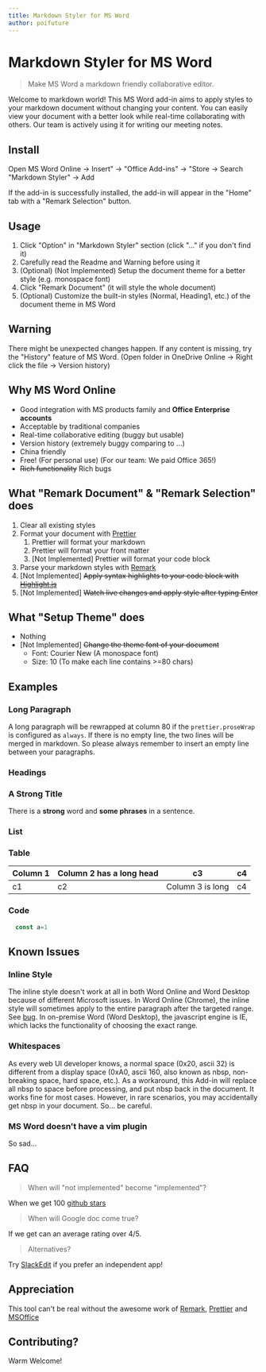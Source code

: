 ```yaml
---
title: Markdown Styler for MS Word
author: poifuture
---
```


<!-- prettier-ignore-start -->
<!-- markdownlint-disable -->
<!-- DO NOT FORMAT. This file is used to teach people how to use prettier in MS Word, so we keep exactly whatever it looks. -->

# Markdown Styler for MS Word

> Make MS Word a markdown friendly collaborative editor.

Welcome to markdown world!
This MS Word add-in aims to apply styles to your markdown document without changing your content.
You can easily view your document with a better look while real-time collaborating with others.
Our team is actively using it for writing our meeting notes.

<!-- INSTALL SECTION BEGIN  -->

## Install

Open MS Word Online -> Insert" -> "Office Add-ins" -> "Store -> Search "Markdown Styler" -> Add

If the add-in is successfully installed, the add-in will appear in the "Home" tab with a "Remark Selection" button.

<!-- INSTALL SECTION END -->

## Usage

1. Click "Option" in "Markdown Styler" section (click "..." if you don't find it)
1. Carefully read the Readme and Warning before using it
1. (Optional) (Not Implemented) Setup the document theme for a better style (e.g. monospace font)
1. Click "Remark Document" (it will style the whole document)
1. (Optional) Customize the built-in styles (Normal, Heading1, etc.) of the document theme in MS Word

## Warning

There might be unexpected changes happen. If any content is missing, try the "History" feature of MS Word. (Open folder in OneDrive Online -> Right click the file -> Version history)

## Why MS Word Online

* Good integration with MS products family and **Office Enterprise accounts**
* Acceptable by traditional companies
* Real-time collaborative editing (buggy but usable)
* Version history (extremely buggy comparing to ...)
* China friendly
* Free! (For personal use) (For our team: We paid Office 365!)
* ~~Rich functionality~~ Rich bugs

## What "Remark Document" & "Remark Selection" does

1. Clear all existing styles
1. Format your document with [Prettier](https://github.com/prettier/prettier)
    1. Prettier will format your markdown
    1. Prettier will format your front matter
    1. [Not Implemented] Prettier will format your code block
1. Parse your markdown styles with [Remark](https://github.com/remarkjs/remark)
1. [Not Implemented] ~~Apply syntax highlights to your code block with [Highlight.js](https://github.com/highlightjs/highlight.js/)~~
1. [Not Implemented] ~~Watch live changes and apply style after typing Enter~~

## What "Setup Theme" does

* Nothing
* [Not Implemented] ~~Change the theme font of your document~~
  - Font: Courier New (A monospace font)
  - Size: 10 (To make each line contains >=80 chars)

## Examples

### Long Paragraph

A long paragraph will be rewrapped at column 80 if the `prettier.proseWrap` is configured as `always`.
If there is no empty line, the two lines will be merged in markdown.
So please always remember to insert an empty line between your paragraphs.

### Headings

### A **Strong** Title

There is a **strong** word and **some phrases** in a sentence.

### List

### Table

Column 1 | Column 2 has a long head | c3 | c4
--- | --- | --- | ---
c1 | c2 | Column 3 is long | c4

### Code

```javascript
  const a=1
```

## Known Issues

### Inline Style

The inline style doesn't work at all in both Word Online and Word Desktop because of different Microsoft issues. In Word Online (Chrome), the inline style will sometimes apply to the entire paragraph after the targeted range. See [bug](https://github.com/OfficeDev/office-js/issues/586). In on-premise Word (Word Desktop), the javascript engine is IE, which lacks the functionality of choosing the exact range.

### Whitespaces

As every web UI developer knows, a normal space (0x20, ascii 32) is different from a display space (0xA0, ascii 160, also known as nbsp, non-breaking space, hard space, etc.). As a workaround, this Add-in will replace all nbsp to space before processing, and put nbsp back in the document. It works fine for most cases. However, in rare scenarios, you may accidentally get nbsp in your document. So... be careful.

### MS Word doesn't have a vim plugin

So sad...

## FAQ

> When will "not implemented" become "implemented"?

When we get 100 [github stars](https://github.com/poifuture/word-add-in-markdown-style)

> When will Google doc come true?

If we get can an average rating over 4/5.

> Alternatives?

Try [SlackEdit](https://stackedit.io/) if you prefer an independent app!

## Appreciation

This tool can't be real without the awesome work of [Remark](https://github.com/remarkjs/remark), [Prettier](https://github.com/prettier/prettier) and [MSOffice](https://github.com/OfficeDev/office-js)

## Contributing?

Warm Welcome!

<!-- prettier-ignore-end -->
